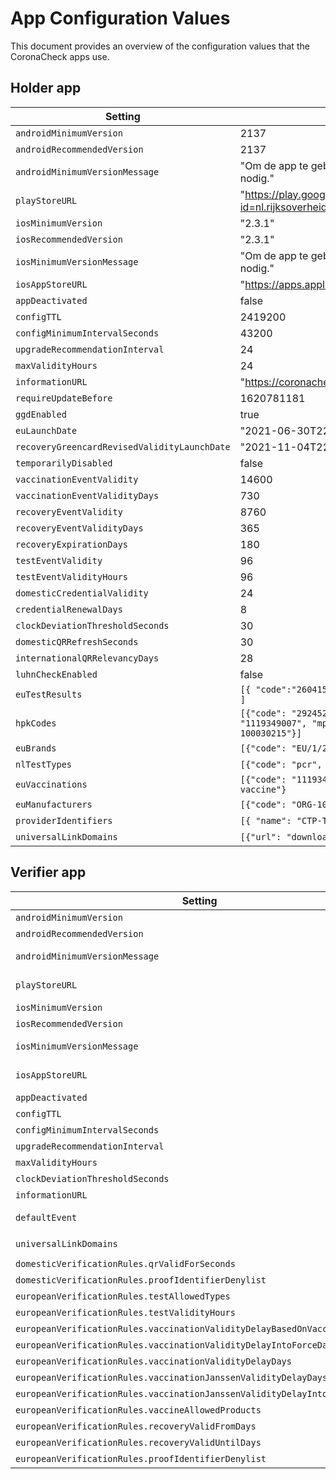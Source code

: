 # App Configuration Values

This document provides an overview of the configuration values that the CoronaCheck apps use.

## Holder app

Setting | Example | Description | Android/iOS | Web | Deprecated?
-|-|-|-|-|-
`androidMinimumVersion`| 2137 |-|-|-|-
`androidRecommendedVersion`| 2137 |-|-|-|-
`androidMinimumVersionMessage`| "Om de app te gebruiken heb je de laatste versie uit de store nodig." |-|-|-|-
`playStoreURL`| "https://play.google.com/store/apps/details?id=nl.rijksoverheid.ctr.holder" |-|-|-|-
`iosMinimumVersion`| "2.3.1" |-|-|-|-
`iosRecommendedVersion`| "2.3.1" |-|-|-|-
`iosMinimumVersionMessage`| "Om de app te gebruiken heb je de laatste versie uit de store nodig." |-|-|-|-
`iosAppStoreURL`| "https://apps.apple.com/nl/app/coronacheck/id1548269870" |-|-|-|-
`appDeactivated`| false |-|-|-|-
`configTTL`| 2419200 |-|-|-|-
`configMinimumIntervalSeconds`| 43200 |-|-|-|-
`upgradeRecommendationInterval`| 24 |-|-|-|-
`maxValidityHours`| 24 |-|-|-|-
`informationURL`| "https://coronacheck.nl" |-|-|-|-
`requireUpdateBefore`| 1620781181 |-|-|-|-
`ggdEnabled`| true |-|-|-|-
`euLaunchDate`| "2021-06-30T22:00:00Z" |-|-|-|-
`recoveryGreencardRevisedValidityLaunchDate`| "2021-11-04T22:00:00Z" |-|-|-|-
`temporarilyDisabled`| false |-|-|-|-
`vaccinationEventValidity`| 14600 |-|-|-|-
`vaccinationEventValidityDays`| 730 |-|-|-|-
`recoveryEventValidity`| 8760 |-|-|-|-
`recoveryEventValidityDays`| 365 |-|-|-|-
`recoveryExpirationDays`| 180 |-|-|-|-
`testEventValidity`| 96 |-|-|-|-
`testEventValidityHours`| 96 |-|-|-|-
`domesticCredentialValidity`| 24 |-|-|-|-
`credentialRenewalDays`| 8 |-|-|-|-
`clockDeviationThresholdSeconds`| 30 |-|-|-|-
`domesticQRRefreshSeconds`| 30 |-|-|-|-
`internationalQRRelevancyDays`| 28 |-|-|-|-
`luhnCheckEnabled`| false |-|-|-|-
`euTestResults`| `[{ "code":"260415000", "name": "Negatief (geen corona)"} ]`|-|-|-|-
`hpkCodes`| `[{"code": "2924528", "name": "Pfizer (Comirnaty)", "vp": "1119349007", "mp": "EU/1/20/1528", "ma": "ORG-100030215"}]` |-|-|-|-
`euBrands`| `[{"code": "EU/1/20/1528", "name": "Pfizer (Comirnaty)"}]` |-|-|-|-
`nlTestTypes`| `[{"code": "pcr", "name": "PCR Test"}]`|-|-|-|-
`euVaccinations`| `[{"code": "1119349007", "name": "SARS-CoV-2 mRNA vaccine"}` |-|-|-|-
`euManufacturers`| `[{"code": "ORG-100001699", "name": "AstraZeneca AB"}]` |-|-|-|-
`providerIdentifiers`| `[{ "name": "CTP-TEST-MVWS", "code": "ZZZ"}]`|-|-|-|-
`universalLinkDomains`| `[{"url": "downloadclose.com","name": "Close app"}]`|-|-|-|-

 

## Verifier app

Setting | Example | Description | Deprecated
-|-|-|-
`androidMinimumVersion`| 2522|-|-
`androidRecommendedVersion`| 2522|-|-
`androidMinimumVersionMessage`| "Om de app te gebruiken heb je de laatste versie uit de store nodig."|-|-
`playStoreURL`| "https://play.google.com/store/apps/details?id=nl.rijksoverheid.ctr.verifier"|-|-
`iosMinimumVersion`| "2.4.1"|-|-
`iosRecommendedVersion`| "2.4.1"|-|-
`iosMinimumVersionMessage`| "Om de app te gebruiken heb je de laatste versie uit de store nodig."|-|-
`iosAppStoreURL`| "https://apps.apple.com/nl/app/scanner-voor-coronacheck/id1549842661"|-|-
`appDeactivated`| false|-|-
`configTTL`| 86400|-|-
`configMinimumIntervalSeconds`| 3600|-|-
`upgradeRecommendationInterval`| 24|-|-
`maxValidityHours`| 40|-|-
`clockDeviationThresholdSeconds`| 30|-|-
`informationURL`| "https://coronacheck.nl"|-|-
`defaultEvent`| "cce4158f-582f-49c0-9d4d-611ce3866999"|-|-
`universalLinkDomains`| `[{ "url": "coronacheck.nl", "name":"CoronaCheck app"}]`|-|-
`domesticVerificationRules.qrValidForSeconds` | 60|-|-
`domesticVerificationRules.proofIdentifierDenylist`| `{ "JyoXN+LkbWEjqBvte11m8w==": true }`|-|-
`europeanVerificationRules.testAllowedTypes`| `["LP217198-3"]`|-|-
`europeanVerificationRules.testValidityHours`| 25|-|-
`europeanVerificationRules.vaccinationValidityDelayBasedOnVaccinationDate`| true|-|-
`europeanVerificationRules.vaccinationValidityDelayIntoForceDate`| "2021-07-10"|-|-
`europeanVerificationRules.vaccinationValidityDelayDays`| 14|-|-
`europeanVerificationRules.vaccinationJanssenValidityDelayDays`| 28|-|-
`europeanVerificationRules.vaccinationJanssenValidityDelayIntoForceDate`| "2021-08-14"|-|-
`europeanVerificationRules.vaccineAllowedProducts`| `["EU/1/20/1528"]`|-|-
`europeanVerificationRules.recoveryValidFromDays`| 11|-|-
`europeanVerificationRules.recoveryValidUntilDays`| 180|-|-
`europeanVerificationRules.proofIdentifierDenylist` | `{"q5TKp3sKMWlVjmMUGdhTtw==`| true}`|-|-

